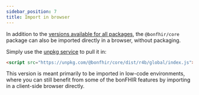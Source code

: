 ```yaml
---
sidebar_position: 7
title: Import in browser
---
```


In addition to the [versions available for all packages](/packages/intro#package-formats), the `@bonfhir/core` package
can also be imported directly in a browser, without packaging.

Simply use the [unpkg service](https://unpkg.com) to pull it in:

```html
<script src="https://unpkg.com/@bonfhir/core/dist/r4b/global/index.js"></script>
```

This version is meant primarily to be imported in low-code environments, where you can still benefit from some of the
bonFHIR features by importing in a client-side browser directly.
